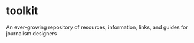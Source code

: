 # toolkit
An ever-growing repository of resources, information, links, and guides for journalism designers
